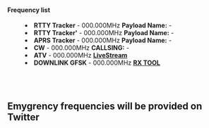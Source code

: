 <h4>Frequency list</h4>

<menu>
<li><strong>RTTY Tracker</strong> - 000.000MHz <strong> Payload Name:</strong> - </li>
<li><strong>RTTY Tracker'</strong> - 000.000MHz <strong> Payload Name:</strong> - </li>
<li><strong>APRS Tracker</strong> - 000.000MHz <strong> Payload Name:</strong> - </li>
<li><strong>CW</strong> - 000.000MHz <strong> CALLSING:</strong> - </li>
<li><strong>ATV</strong> - 000.000MHz <strong><a href="https://www.youtube.com/watch?v=wSgRTd0zFaU">LiveStream</a></strong></li>
<li><strong>DOWNLINK GFSK</strong> - 000.000MHz <strong><a href="https://github.com/KacperStachula/INIT-OPEN-SOFT"> RX TOOL</a></strong></li>
</menu>
<br/>
<br/>
<h2>Emygrency frequencies will be provided on Twitter</h2>
